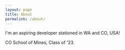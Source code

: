 ```yaml
---
layout: page
title: About
permalink: /about/
---
```


I'm an aspiring developer stationed in WA and CO, USA!

CO School of Mines, Class of '23.
